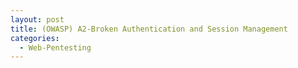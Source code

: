 ```yaml
---
layout: post
title: (OWASP) A2-Broken Authentication and Session Management
categories:
  - Web-Pentesting
---
```

